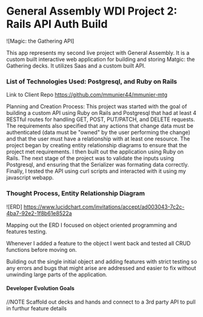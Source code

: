 # General Assembly WDI Project 2: Rails API Auth Build

![Magic: the Gathering API]

This app represents my second live project with General Assembly. It is a custom built interactive web application for building and storing Matgic: the Gathering decks. It utilizes Saas and a custom built API.

### List of Technologies Used: Postgresql, and Ruby on Rails

Link to Client Repo
https://github.com/mmunier44/mmunier-mtg

Planning and Creation Process: This project was started with the goal of building a custom API using Ruby on Rails and Postgresql that had at least 4 RESTful routes for handling GET, POST, PUT/PATCH, and DELETE requests. The requirements also specified that any actions that change data must be authenticated (data must be "owned" by the user performing the change) and that the user must have a relationship with at least one resource. The project began by creating entity relationship diagrams to ensure that the project met requirements. I then built out the application using Ruby on Rails. The next stage of the project was to validate the inputs using Postgresql, and ensuring that the Serializer was formating data correctly. Finally, I tested the API using curl scripts and interacted with it using my javascript webapp.

### Thought Process, Entity Relationship Diagram

![ERD] https://www.lucidchart.com/invitations/accept/ad003043-7c2c-4ba7-92e2-1f8b61e8522a

Mapping out the ERD I focused on object oriented programming and features testing.

Whenever I added a feature to the object I went back and tested all CRUD functions before moving on.

Building out the single initial object and adding features with strict testing so any errors and bugs that might arise are addressed and easier to fix without unwinding large parts of the application.

#### Developer Evolution Goals
//NOTE Scaffold out decks and hands and connect to a 3rd party API to pull in furthur feature details
